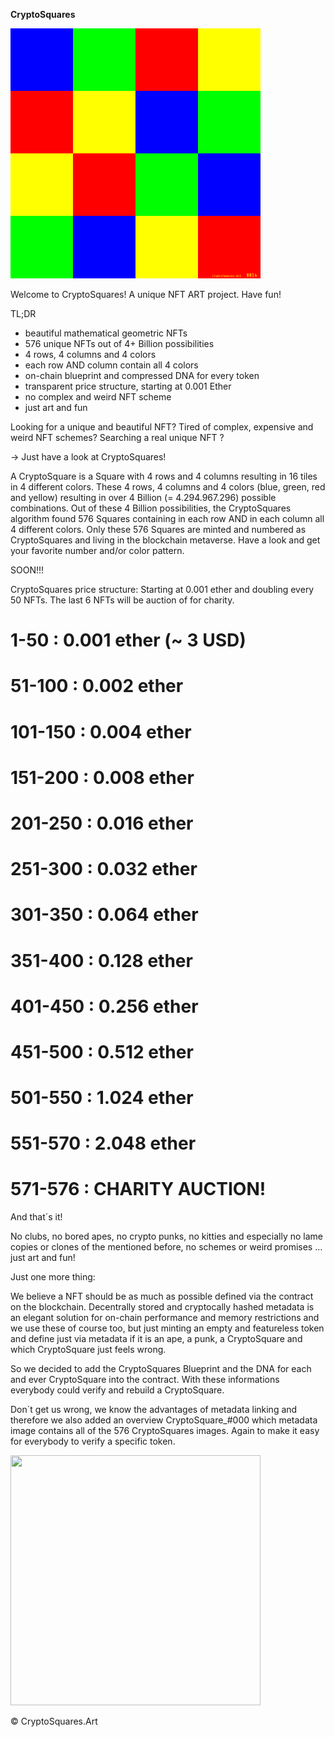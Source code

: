 <B>CryptoSquares</B>

       
  <img src="CryptoSquares_%23014.png" alt="image" title="CryptoSquare Image" height="400px" width="400px">

Welcome to CryptoSquares! 
A unique NFT ART project.
Have fun!

TL;DR
- beautiful mathematical geometric NFTs
- 576 unique NFTs out of 4+ Billion possibilities
- 4 rows, 4 columns and 4 colors
- each row AND column contain all 4 colors
- on-chain blueprint and compressed DNA for every token
- transparent price structure, starting at 0.001 Ether
- no complex and weird NFT scheme
- just art and fun

Looking for a unique and beautiful NFT? Tired of complex, expensive and weird NFT schemes? Searching a real unique NFT ?

→ Just have a look at CryptoSquares!


A CryptoSquare is a Square with 4 rows and 4 columns resulting in 16 tiles in 4 different colors. These 4 rows, 4 columns and 4 colors (blue, green, red and yellow) resulting in over 4 Billion (= 4.294.967.296) possible combinations. Out of these 4 Billion possibilities,  the CryptoSquares algorithm found 576 Squares containing in each row AND in each column all 4 different colors. Only these 576 Squares are minted and numbered as CryptoSquares and living in the blockchain metaverse. Have a look and get your favorite number and/or color pattern.

SOON!!!



CryptoSquares price structure:
Starting at 0.001 ether and doubling every 50 NFTs. The last 6 NFTs will be auction of for charity.

#    1-50 : 0.001 ether (~ 3 USD)
#  51-100 : 0.002 ether
# 101-150 : 0.004 ether
# 151-200 : 0.008 ether
# 201-250 : 0.016 ether
# 251-300 : 0.032 ether
# 301-350 : 0.064 ether
# 351-400 : 0.128 ether
# 401-450 : 0.256 ether
# 451-500 : 0.512 ether
# 501-550 : 1.024 ether
# 551-570 : 2.048 ether
# 571-576 : CHARITY AUCTION!


And that´s it!

No clubs, no bored apes, no crypto punks, no kitties and especially no lame copies or clones of the mentioned before, no schemes or weird promises ... just art and fun!

Just one more thing:

We believe a NFT should be as much as possible defined via the contract on the blockchain. Decentrally stored and cryptocally hashed metadata is an elegant solution for on-chain performance and memory restrictions and we use these of course too, but just minting an empty and featureless token and define just via metadata if it is an ape, a punk, a CryptoSquare and which CryptoSquare just feels wrong.

So we decided to add the CryptoSquares Blueprint and the DNA for each and ever CryptoSquare into the contract. With these informations everybody could verify and rebuild a CryptoSquare.

Don´t get us wrong, we know the advantages of metadata linking and therefore we also added an overview CryptoSquare_#000 which metadata image contains all of the 576 CryptoSquares images. Again to make it easy for everybody to verify a specific token.

<img src="CryptoSquares_%23000_overview.png" alt="" title="all cryptosquares" height="400px" width="400px">

© CryptoSquares.Art
